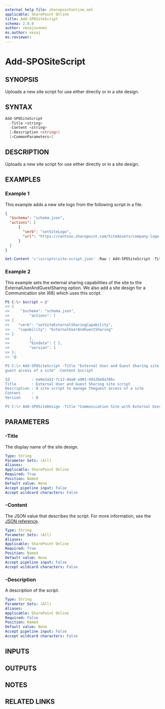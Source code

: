 ```yaml
---
external help file: sharepointonline.xml
applicable: SharePoint Online
title: Add-SPOSiteScript
schema: 2.0.0
author: vesajuvonen
ms.author: vesaj
ms.reviewer:
---
```


# Add-SPOSiteScript

## SYNOPSIS

Uploads a new site script for use either directly or in a site design.

## SYNTAX

```powershell
Add-SPOSiteScript
  -Title <string>
  -Content <string>
  [-Description <string>]
  [<CommonParameters>]
```

## DESCRIPTION

Uploads a new site script for use either directly or in a site design.

## EXAMPLES

### Example 1

This example adds a new site logo from the following script in a file.

```json
{
  "$schema": "schema.json",
  "actions": [
      {
        "verb": "setSiteLogo",
        "url": "https://contoso.sharepoint.com/SiteAssets/company-logo.png"
      }
  ]
}
```

```powershell
Get-Content 'c:\scripts\site-script.json' -Raw | Add-SPOSiteScript -Title "Customer logo" -Description "Applies customer logo for customer sites"
```

### Example 2

This example sets the external sharing capabilities of the site to the ExternalUserAndGuestSharing option. We also add a site design for a Communication site (68) which uses this script.

```powershell
PS C:\> $script = @'
>> {
>>     "$schema": "schema.json",
>>         "actions": [
>> {
>>    "verb": "setSiteExternalSharingCapability",
>>    "capability": "ExternalUserAndGuestSharing"
>> }
>>         ],
>>         "bindata": { },
>>         "version": 1
>> };
>> '@

PS C:\> Add-SPOSiteScript -Title "External User and Guest Sharing site script" -Description "A site script to manage the
guest access of a site" -Content $script

Id          : ea9e3a52-7c12-4da8-a901-4912be8a76bc
Title       : External User and Guest Sharing site script
Description : A site script to manage theguest access of a site
Content     :
Version     : 0

PS C:\> Add-SPOSiteDesign -Title "Communication Site with External Users and Guest Sharing" -WebTemplate "68" -SiteScripts "ea9e3a52-7c12-4da8-a901-4912be8a76bc"
```

## PARAMETERS

### -Title
The display name of the site design.

```yaml
Type: String
Parameter Sets: (All)
Aliases: 
Applicable: SharePoint Online
Required: True
Position: Named
Default value: None
Accept pipeline input: False
Accept wildcard characters: False
```

### -Content
The JSON value that describes the script. For more information, see the [JSON reference](https://docs.microsoft.com/en-us/sharepoint/dev/declarative-customization/site-design-json-schema).

```yaml
Type: String
Parameter Sets: (All)
Aliases: 
Applicable: SharePoint Online
Required: True
Position: Named
Default value: None
Accept pipeline input: False
Accept wildcard characters: False 
```

### -Description
A description of the script.

```yaml
Type: String
Parameter Sets: (All)
Aliases: 
Applicable: SharePoint Online
Required: False
Position: Named
Default value: None
Accept pipeline input: False
Accept wildcard characters: False 
```

## INPUTS

## OUTPUTS

## NOTES

## RELATED LINKS
